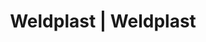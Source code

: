 ---
Filename: "eshop-products-variant746"
Link: "file:/Users/vinayakpatel/Downloads/www.weldplast.cz/eshop_products_compare/add/eshop-products-variant746"
product_name: "null"
product_id: "null"
title: "Weldplast | Weldplast"
product_desc: ""
product_specs: ""
product_downloads: ""
href: ""
p_desc_2: ""
accessories: ""
similar_products: ""
---